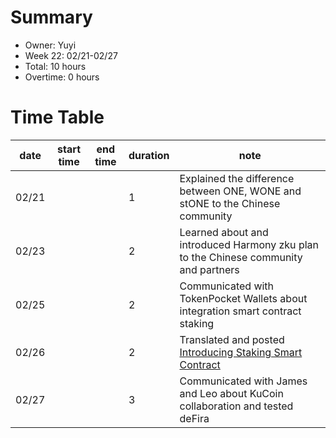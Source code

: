 # Summary
* Owner: Yuyi
* Week 22: 02/21-02/27
* Total: 10 hours
* Overtime: 0 hours

# Time Table
| date  | start time  | end time | duration  |  note |
|---|---|---|---|---|
| 02/21 |   |   | 1 | Explained the difference between ONE, WONE and stONE to the Chinese community |
| 02/23 |   |   | 2 | Learned about and introduced Harmony zku plan to the Chinese community and partners |
| 02/25 |   |   | 2 | Communicated with TokenPocket Wallets about integration smart contract staking |
| 02/26 |   |   | 2 | Translated and posted [Introducing Staking Smart Contract]( https://mp.weixin.qq.com/s/uuy5ywBuHQSgVwCnqjvQ9g) |
| 02/27 |   |   | 3 | Communicated with James and Leo about KuCoin collaboration and tested deFira |
